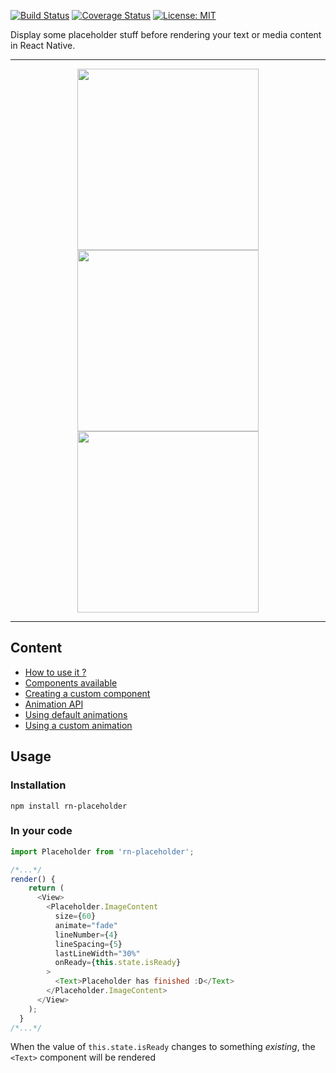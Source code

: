 [![Build Status](https://travis-ci.org/mfrachet/rn-placeholder.svg?branch=master)](https://travis-ci.org/Skahrz/rn-placeholder)
[![Coverage Status](https://coveralls.io/repos/github/Skahrz/rn-placeholder/badge.svg?branch=master)](https://coveralls.io/github/Skahrz/rn-placeholder?branch=master)
[![License: MIT](https://img.shields.io/badge/License-MIT-yellow.svg)](https://opensource.org/licenses/MIT)



Display some placeholder stuff before rendering your text or media content in React Native.

------
<p align="center">
<img height="290" src="https://img4.hostingpics.net/pics/221859android.gif" />
<img height="290" src="https://img4.hostingpics.net/pics/677705ios.gif" />
<img height="290" src="https://img4.hostingpics.net/pics/482281tabletRecord.gif" />
</p>

------

## Content

- <a href="#usage">How to use it ?</a>
- [Components available](./API.md)
- [Creating a custom component](./API.md#custom)
- [Animation API](./ANIMATIONS.md)
- [Using default animations](./ANIMATIONS.md#default)
- [Using a custom animation](./ANIMATIONS.md#custom)

<h2 name="#usage">Usage</h2>

### Installation
```
npm install rn-placeholder
```

### In your code

```javascript
import Placeholder from 'rn-placeholder';

/*...*/
render() {
    return (
      <View>
        <Placeholder.ImageContent
          size={60}
          animate="fade"
          lineNumber={4}
          lineSpacing={5}
          lastLineWidth="30%"
          onReady={this.state.isReady}
        >
          <Text>Placeholder has finished :D</Text>
        </Placeholder.ImageContent>
      </View>
    );
  }
/*...*/
```

When the value of `this.state.isReady` changes to something *existing*, the `<Text>` component will be rendered
